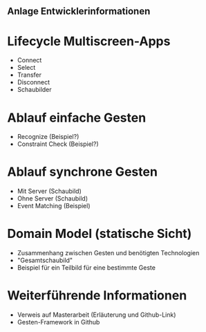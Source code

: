 ﻿## Anlage Entwicklerinformationen

# Lifecycle Multiscreen-Apps
- Connect
- Select
- Transfer
- Disconnect
- Schaubilder

# Ablauf einfache Gesten
- Recognize (Beispiel?)
- Constraint Check (Beispiel?)
# Ablauf synchrone Gesten
- Mit Server (Schaubild)
- Ohne Server (Schaubild)
- Event Matching (Beispiel)  

# Domain Model (statische Sicht)
- Zusammenhang zwischen Gesten und benötigten Technologien
- "Gesamtschaubild"
- Beispiel für ein Teilbild für eine bestimmte Geste
  
# Weiterführende Informationen
- Verweis auf Masterarbeit (Erläuterung und Github-Link)
- Gesten-Framework in Github